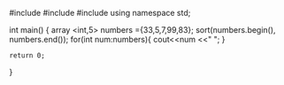 #include <iostream>
#include <array>
#include <algorithm>
using namespace std;

int main()
{
   array <int,5> numbers ={33,5,7,99,83};
   sort(numbers.begin(), numbers.end());
   for(int num:numbers){
       cout<<num <<" ";
   }

    return 0;
}
